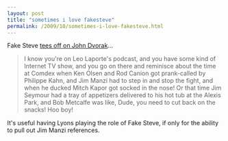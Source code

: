 ```yaml
---
layout: post
title: "sometimes i love fakesteve"
permalink: /2009/10/sometimes-i-love-fakesteve.html
---
```


<p>Fake Steve <a href="http://www.fakesteve.net/2009/10/dvorak-joins-win7-basher-brigade.html">tees off on John Dvorak</a>...</p><p>

</p><blockquote>I know you&#39;re on Leo Laporte&#39;s podcast, and you have some kind of Internet TV show, and you go on there and reminisce about the time at Comdex when Ken Olsen and Rod Canion got prank-called by Philippe Kahn, and Jim Manzi had to step in and stop the fight, and when he ducked Mitch Kapor got socked in the nose! Or that time Jim Seymour had a tray of appetizers delivered to his hot tub at the Alexis Park, and Bob Metcalfe was like, Dude, you need to cut back on the snacks! Hoo boy!</blockquote>

<p>It&#39;s useful having Lyons playing the role of Fake Steve, if only for the ability to pull out Jim Manzi references.</p>


